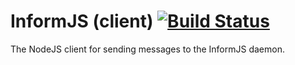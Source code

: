 InformJS (client) [![Build Status](https://travis-ci.org/informjs/inform-client.png?branch=master)](https://travis-ci.org/informjs/inform-client)
=================

The NodeJS client for sending messages to the InformJS daemon.

